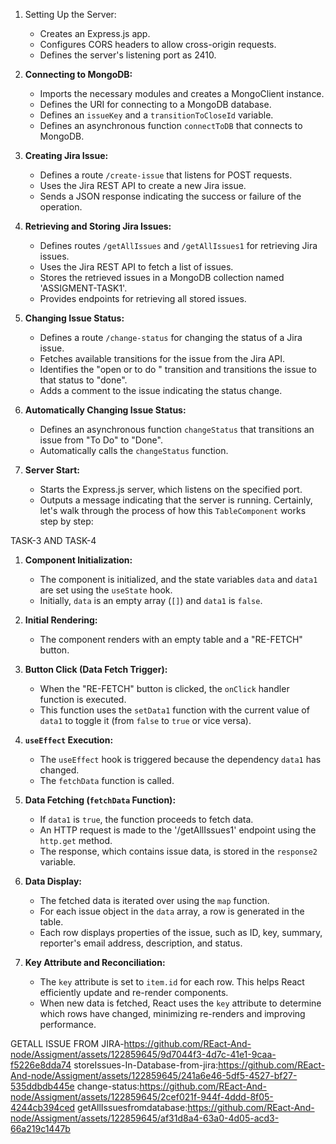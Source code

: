 




1. Setting Up the Server:
   - Creates an Express.js app.
   - Configures CORS headers to allow cross-origin requests.
   - Defines the server's listening port as 2410.

2. **Connecting to MongoDB:**
   - Imports the necessary modules and creates a MongoClient instance.
   - Defines the URI for connecting to a MongoDB database.
   - Defines an `issueKey` and a `transitionToCloseId` variable.
   - Defines an asynchronous function `connectToDB` that connects to MongoDB.

3. **Creating Jira Issue:**
   - Defines a route `/create-issue` that listens for POST requests.
   - Uses the Jira REST API to create a new Jira issue.
   - Sends a JSON response indicating the success or failure of the operation.

4. **Retrieving and Storing Jira Issues:**
   - Defines routes `/getAllIssues` and `/getAllIssues1` for retrieving Jira issues.
   - Uses the Jira REST API to fetch a list of issues.
   - Stores the retrieved issues in a MongoDB collection named 'ASSIGMENT-TASK1'.
   - Provides endpoints for retrieving all stored issues.

5. **Changing Issue Status:**
   - Defines a route `/change-status` for changing the status of a Jira issue.
   - Fetches available transitions for the issue from the Jira API.
   - Identifies the "open or to do " transition and transitions the issue to that status to "done".
   - Adds a comment to the issue indicating the status change.

6. **Automatically Changing Issue Status:**
   - Defines an asynchronous function `changeStatus` that transitions an issue from "To Do" to "Done".
   - Automatically calls the `changeStatus` function.

7. **Server Start:**
   - Starts the Express.js server, which listens on the specified port.
   - Outputs a message indicating that the server is running.
Certainly, let's walk through the process of how this `TableComponent` works step by step:

TASK-3 AND TASK-4

1. **Component Initialization:**
   - The component is initialized, and the state variables `data` and `data1` are set using the `useState` hook.
   - Initially, `data` is an empty array (`[]`) and `data1` is `false`.

2. **Initial Rendering:**
   - The component renders with an empty table and a "RE-FETCH" button.

3. **Button Click (Data Fetch Trigger):**
   - When the "RE-FETCH" button is clicked, the `onClick` handler function is executed.
   - This function uses the `setData1` function with the current value of `data1` to toggle it (from `false` to `true` or vice versa).

4. **`useEffect` Execution:**
   - The `useEffect` hook is triggered because the dependency `data1` has changed.
   - The `fetchData` function is called.

5. **Data Fetching (`fetchData` Function):**
   - If `data1` is `true`, the function proceeds to fetch data.
   - An HTTP request is made to the '/getAllIssues1' endpoint using the `http.get` method.
   - The response, which contains issue data, is stored in the `response2` variable.

6. **Data Display:**
   - The fetched data is iterated over using the `map` function.
   - For each issue object in the `data` array, a row is generated in the table.
   - Each row displays properties of the issue, such as ID, key, summary, reporter's email address, description, and status.

7. **Key Attribute and Reconciliation:**
   - The `key` attribute is set to `item.id` for each row. This helps React efficiently update and re-render components.
   - When new data is fetched, React uses the `key` attribute to determine which rows have changed, minimizing re-renders and improving performance.


GETALL ISSUE FROM JIRA-https://github.com/REact-And-node/Assigment/assets/122859645/9d7044f3-4d7c-41e1-9caa-f5226e8dda74
storeIssues-In-Database-from-jira:https://github.com/REact-And-node/Assigment/assets/122859645/241a6e46-5df5-4527-bf27-535ddbdb445e
change-status:https://github.com/REact-And-node/Assigment/assets/122859645/2cef021f-944f-4ddd-8f05-4244cb394ced
getAllIssuesfromdatabase:https://github.com/REact-And-node/Assigment/assets/122859645/af31d8a4-63a0-4d05-acd3-66a219c1447b

